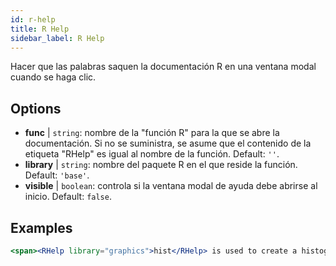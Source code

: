 ```yaml
---
id: r-help
title: R Help
sidebar_label: R Help
---
```


Hacer que las palabras saquen la documentación R en una ventana modal cuando se haga clic.

## Options

* __func__ | `string`: nombre de la "función R" para la que se abre la documentación. Si no se suministra, se asume que el contenido de la etiqueta "RHelp" es igual al nombre de la función. Default: `''`.
* __library__ | `string`: nombre del paquete R en el que reside la función. Default: `'base'`.
* __visible__ | `boolean`: controla si la ventana modal de ayuda debe abrirse al inicio. Default: `false`.


## Examples

```jsx live
<span><RHelp library="graphics">hist</RHelp> is used to create a histogram.</span>
```

